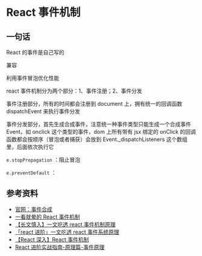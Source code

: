 # React 事件机制

## 一句话

React 的事件是自己写的

兼容

利用事件冒泡优化性能

react 事件机制分为两个部分：1、事件注册；2、事件分发

事件注册部分，所有的时间都会注册到 document 上，拥有统一的回调函数 dispatchEvent 来执行事件分发

事件分发部分，首先生成合成事件，注意统一种事件类型只能生成一个合成事件 Event，如 onclick 这个类型的事件，dom 上所有带有 jsx 绑定的 onClick 的回调函数都会按顺序（冒泡或者捕获）会放到 Event.\_dispatchListeners 这个数组里，后面依次执行它

`e.stopPropagation` ：阻止冒泡

`e.preventDefault` ：

## 参考资料

-   [官网：事件合成](https://zh-hans.reactjs.org/docs/events.html#gatsby-focus-wrapper)
-   [一看就晕的 React 事件机制](https://zhuanlan.zhihu.com/p/35468208)
-   [【长文慎入】一文吃透 react 事件机制原理](https://mp.weixin.qq.com/s?__biz=MzIxNjgwMDIzMA==&mid=2247484257&idx=1&sn=eb61917284de8d9ff28009087256e7c3&chksm=9782cde8a0f544fe83b9bc4e8fbfd9cd1ccacbd2da513423e148fdf879cf2d6da0fcb0033ccf&mpshare=1&scene=1&srcid=0928H2hAMnVEnL0XcSEBDWZK&sharer_sharetime=1569627030109&sharer_shareid=778ad5bf3b27e0078eb105d7277263f6#rd)
-   [「react 进阶」一文吃透 react 事件系统原理](https://mp.weixin.qq.com/s/sMaY0_D6wFeh6BZIP5KCpA)
-   [【React 深入】React 事件机制](https://juejin.cn/post/6844903790198571021)
-   [React 进阶实战指南-原理篇-事件原理](https://juejin.cn/book/6945998773818490884/section/6959723748450631694)
